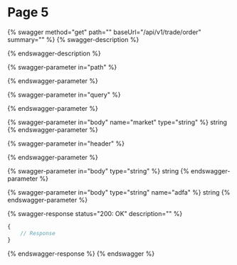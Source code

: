 # Page 5

{% swagger method="get" path="" baseUrl="/api/v1/trade/order" summary="" %}
{% swagger-description %}

{% endswagger-description %}

{% swagger-parameter in="path" %}

{% endswagger-parameter %}

{% swagger-parameter in="query" %}

{% endswagger-parameter %}

{% swagger-parameter in="body" name="market" type="string" %}
string
{% endswagger-parameter %}

{% swagger-parameter in="header" %}

{% endswagger-parameter %}

{% swagger-parameter in="body" type="string" %}
string
{% endswagger-parameter %}

{% swagger-parameter in="body" type="string" name="adfa" %}
string
{% endswagger-parameter %}

{% swagger-response status="200: OK" description="" %}
```javascript
{
    // Response
}
```
{% endswagger-response %}
{% endswagger %}
